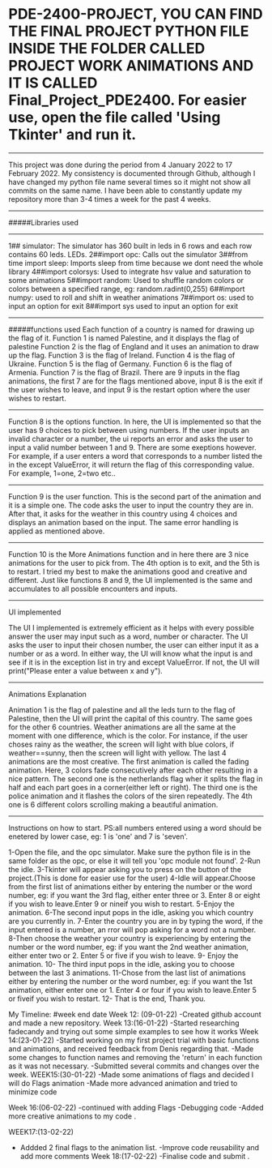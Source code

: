 # PDE-2400-PROJECT, YOU CAN FIND THE FINAL PROJECT PYTHON FILE INSIDE THE FOLDER CALLED PROJECT WORK ANIMATIONS AND IT IS CALLED Final_Project_PDE2400. For easier use, open the file called 'Using Tkinter' and run it.

****************
This project was done during the period from 4 January 2022 to 17 February 2022. My consistency is documented through Github, although I have changed my python file name several times so it might not show all commits on the same name. I have been able to constantly update my repository more than 3-4 times a week for the past 4 weeks.
*****************
#####Libraries used
****************
1## simulator:
The simulator has 360 built in leds in 6 rows and each row contains 60 leds.
LEDs.
2##import opc:
Calls out the simulator
3##from time import sleep:
Imports sleep from time because we dont need the whole library
4##import colorsys:
Used to integrate hsv value and saturation to some animations
5##import random:
Used to shuffle random colors or colors between a specified range, eg: random.radint(0,255)
6##import numpy:
used to roll and shift in weather animations
7##import os:
used to input an option for exit 
8##import sys
used to input an option for exit 
*******************
#####functions used
Each function of a country is named for drawing up the flag of it.
Function 1 is named Palestine, and it displays the flag of palestine
Function 2 is the flag of England and it uses an animation to draw up the flag.
Function 3 is the flag of Ireland.
Function 4 is the flag of Ukraine.
Function 5 is the flag of Germany.
Function 6 is the flag of Armenia.
Function 7 is the flag of Brazil.
There are 9 inputs in the flag animations, the first 7 are for the flags mentioned above,
input 8 is the exit if the user wishes to leave, and input 9 is the restart option where the user wishes to restart.

*********************
Function 8 is the options function. In here, the UI is implemented so that 
the user has 9 choices to pick between using numbers. If the user inputs an 
invalid character or a number, the ui reports an error and asks the user to input a valid number between 1 and 9. There are some exeptions however. For example,
if a user enters a word that corresponds to a number listed the in the except ValueError, it will return the flag of this corresponding value. For example, 1=one, 2=two etc..
*********************
Function 9 is the user function. This is the second part of the animation and it is a simple one. The code asks the user 
to input the country they are in. After that, it asks for the weather in this country using 4 choices and displays an animation based on the input. The same error handling is applied as mentioned above.
*********************
Function 10 is the More Animations function and in here there are 3 nice animations for the user to pick from. The 4th option is to exit, and the 5th is to restart. I tried my best to make the animations good and creative and different. Just like functions 8 and 9, the UI implemented is the same and accumulates to all possible encounters and inputs.



********************
UI implemented

The UI I implemented is extremely efficient as it helps with every possible answer the user may input such as a word, number or character. The UI asks the user to input their chosen number, the user can either input it as a number or as a word. In either way, the UI will know what the input is and see if it is in the exception list in try and except ValueError. If not, the UI will print("Please enter a value between x and y").
********************
Animations Explanation

Animation 1 is the flag of palestine and all the leds turn to the flag of Palestine, then the UI will print the capital of this country. The same goes for the other 6 countries.
Weather animations are all the same at the moment with one difference, which is the color. For instance, if the user choses rainy as the weather, the screen will light with blue colors, if weather==sunny, then the screen will light with yellow.
The last 4 animations are the most creative. The first animation is called the fading animation. Here, 3 colors fade consecutively after each other resulting in a nice pattern. The second one is the netherlands flag wher it splits the flag in half and each part goes in a corner(either left or right). The third one is the police animation and it flashes the colors of the siren repeatedly. The 4th one is 6 different colors scrolling making a beautiful animation.
********************
Instructions on how to start. PS:all numbers entered using a word should be enetered by lower case, eg: 1 is 'one' and 7 is 'seven'.

1-Open the file, and the opc simulator. Make sure the python file is in the same folder as the opc, or else it will tell you 'opc module not found'.
2-Run the idle.
3-Tkinter will appear asking you to press on the button of the project.(This is done for easier use for the user)
4-Idle will appear.Choose from the first list of animations either by entering the number or the word number, eg: if you want the 3rd flag, either enter three or 3. Enter 8 or eight if you wish to leave.Enter 9 or nineif you wish to restart.
5-Enjoy the animation.
6-The second input pops in the idle, asking you which country are you currently in.
7-Enter the country you are in by typing the word, if the input entered is a number, an rror will pop asking for a word not a number.
8-Then choose the weather your country is experiencing by entering the number or the word number, eg: if you want the 2nd weather animation, either enter two or 2. Enter 5 or five if you wish to leave.
9- Enjoy the animation.
10- The third input pops in the idle, asking you to choose between the last 3 animations.
11-Chose from the last list of animations either by entering the number or the word number, eg: if you want the 1st animation, either enter one or 1. Enter 4 or four if you wish to leave.Enter 5 or fiveif you wish to restart.
12- That is the end, Thank you.












My Timeline: #week end date
Week 12: (09-01-22)
-Created github account and made a new repository.
Week 13:(16-01-22)
-Started researching fadecandy and trying out some simple examples to see how it works
Week 14:(23-01-22)
-Started working on my first project trial with basic functions and animations, and received feedback from Denis regarding that.
-Made some changes to function names and removing the 'return' in each function as it was not necessary.
-Submitted several commits and changes over the week.
WEEK15:(30-01-22)
-Made some animations of flags and decided I will do Flags animation
-Made more advanced animation and tried to minimize code

Week 16:(06-02-22)
-continued with adding Flags
-Debugging code
-Added more creative animations to my code .

WEEK17:(13-02-22)
- Addded 2 final flags to the animation list.
-Improve code reusability and add more comments
Week 18:(17-02-22)
-Finalise code and submit .